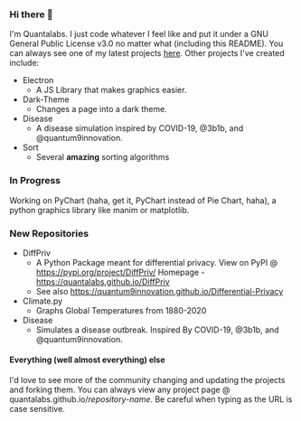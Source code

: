 ### Hi there 👋

I'm Quantalabs. I just code whatever I feel like and put it under a GNU General Public License v3.0 no matter what (including this README). You can always see one of my latest projects [here](https://quantalabs.github.io). Other projects I've created include:

* Electron
  * A JS Library that makes graphics easier.
* Dark-Theme
  * Changes a page into a dark theme.
* Disease
  * A disease simulation inspired by COVID-19, @3b1b, and @quantum9innovation.
* Sort
  * Several **amazing** sorting algorithms

### In Progress
Working on PyChart (haha, get it, PyChart instead of Pie Chart, haha), a python graphics library like manim or matplotlib.

### New Repositories
* DiffPriv
  * A Python Package meant for differential privacy. View on PyPI @ https://pypi.org/project/DiffPriv/ Homepage - https://quantalabs.github.io/DiffPriv
  * See also https://quantum9innovation.github.io/Differential-Privacy
* Climate.py
  * Graphs Global Temperatures from 1880-2020
* Disease
  * Simulates a disease outbreak. Inspired By COVID-19, @3b1b, and @quantum9innovation.

#### Everything (well almost everything) else

I'd love to see more of the community changing and updating the projects and forking them. You can always view any project page @ quantalabs.github.io/*repository-name*. Be careful when typing as the URL is case sensitive.
